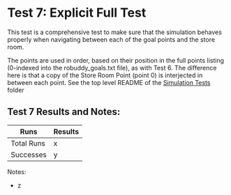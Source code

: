 Test 7: Explicit Full Test
===

This test is a comprehensive test to make sure that the simulation behaves properly when navigating between each of the goal points and the store room.

The points are used in order, based on their position in the full points listing (0-indexed into the robuddy_goals.txt file), as with Test 6. The difference here is that a copy of the Store Room Point (point 0) is interjected in between each point. See the top level README of the [Simulation Tests](../../) folder


Test 7 Results and Notes:
---
| Runs			| Results	|
| ---			| ---		|
| Total Runs	|	x		|
| Successes		|	y		|

Notes:
* z